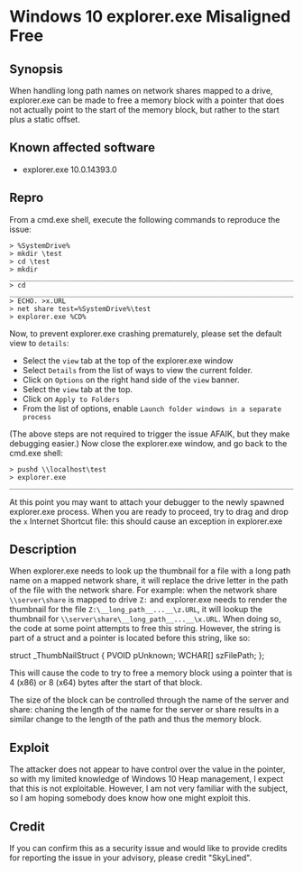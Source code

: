 Windows 10 explorer.exe Misaligned Free
=======================================

Synopsis
--------
When handling long path names on network shares mapped to a drive, explorer.exe
can be made to free a memory block with a pointer that does not actually point
to the start of the memory block, but rather to the start plus a static offset.

Known affected software
-----------------------
  + explorer.exe 10.0.14393.0
    
Repro
-----
From a cmd.exe shell, execute the following commands to reproduce the issue:

    > %SystemDrive%
    > mkdir \test
    > cd \test
    > mkdir _________________________________________________________________________________________________________________________________________________________________________________________________________________________________237_bytes___
    > cd _________________________________________________________________________________________________________________________________________________________________________________________________________________________________237_bytes___
    > ECHO. >x.URL
    > net share test=%SystemDrive%\test
    > explorer.exe %CD%

Now, to prevent explorer.exe crashing prematurely, please set the default view
to `details`:

* Select the `view` tab at the top of the explorer.exe window
* Select `Details` from the list of ways to view the current folder.
* Click on `Options` on the right hand side of the `view` banner.
* Select the `view` tab at the top.
* Click on `Apply to Folders`
* From the list of options, enable `Launch folder windows in a separate
  process`

(The above steps are not required to trigger the issue AFAIK, but they make
debugging easier.)
Now close the explorer.exe window, and go back to the cmd.exe shell:

    > pushd \\localhost\test
    > explorer.exe _________________________________________________________________________________________________________________________________________________________________________________________________________________________________237_bytes___

At this point you may want to attach your debugger to the newly spawned
explorer.exe process. When you are ready to proceed, try to drag and drop the
`x` Internet Shortcut file: this should cause an exception in explorer.exe

Description
-----------
When explorer.exe needs to look up the thumbnail for a file with a long path
name on a mapped network share, it will replace the drive letter in the path of
the file with the network share. For example: when the network share
`\\server\share` is mapped to drive `Z:` and explorer.exe needs to render the
thumbnail for the file  `Z:\__long_path__...__\z.URL`, it will lookup the
thumbnail for `\\server\share\__long_path__...__\x.URL`. When doing so, the
code at some point attempts to free this string. However, the string is part
of a struct and a pointer is located before this string, like so:

struct _ThumbNailStruct {
  PVOID pUnknown;
  WCHAR[] szFilePath;
};

This will cause the code to try to free a memory block using a pointer that is
4 (x86) or 8 (x64) bytes after the start of that block.

The size of the block can be controlled through the name of the server and
share: chaning the length of the name for the server or share results in a 
similar change to the length of the path and thus the memory block.

Exploit
-------
The attacker does not appear to have control over the value in the pointer, so
with my limited knowledge of Windows 10 Heap management, I expect that this is
not exploitable. However, I am not very familiar with the subject, so I am
hoping somebody does know how one might exploit this.

Credit
------
If you can confirm this as a security issue and would like to provide credits
for reporting the issue in your advisory, please credit "SkyLined".

